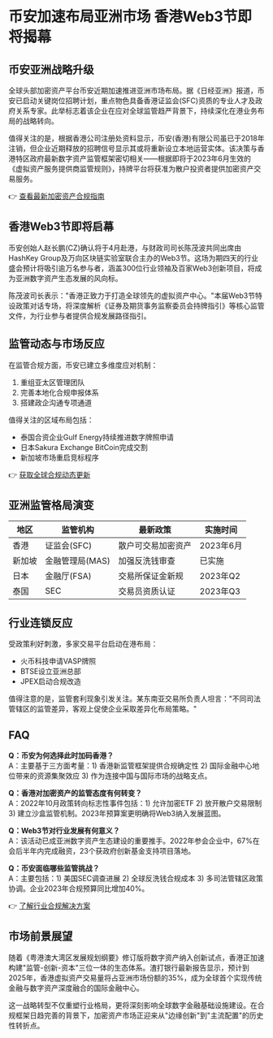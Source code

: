 # 币安加速布局亚洲市场 香港Web3节即将揭幕

## 币安亚洲战略升级

全球头部加密资产平台币安近期加速推进亚洲市场布局。据《日经亚洲》报道，币安已启动关键岗位招聘计划，重点物色具备香港证监会(SFC)资质的专业人才及政府关系专家。此举标志着该企业在应对全球监管趋严背景下，持续深化在港业务布局的战略转向。

值得关注的是，根据香港公司注册处资料显示，币安(香港)有限公司虽已于2018年注销，但企业近期释放的招聘信号显示其或将重新设立本地运营实体。该决策与香港特区政府最新数字资产监管框架密切相关——根据即将于2023年6月生效的《虚拟资产服务提供商监管规则》，持牌平台将获准为散户投资者提供加密资产交易服务。

👉 [查看最新加密资产合规指南](https://bit.ly/okx_welcome)

## 香港Web3节即将启幕

币安创始人赵长鹏(CZ)确认将于4月赴港，与财政司司长陈茂波共同出席由HashKey Group及万向区块链实验室联合主办的Web3节。这场为期四天的行业盛会预计将吸引逾万名参与者，涵盖300位行业领袖及百家Web3创新项目，将成为亚洲数字资产生态发展的风向标。

陈茂波司长表示："香港正致力于打造全球领先的虚拟资产中心。"本届Web3节特设政策对话专场，将深度解析《证券及期货事务监察委员会持牌指引》等核心监管文件，为行业参与者提供合规发展路径指引。

## 监管动态与市场反应

在监管合规方面，币安已建立多维度应对机制：
1. 重组亚太区管理团队
2. 完善本地化合规申报体系
3. 搭建政企沟通专项通道

值得关注的区域布局包括：
- 泰国合资企业Gulf Energy持续推进数字牌照申请
- 日本Sakura Exchange BitCoin完成交割
- 新加坡市场重启竞标程序

👉 [获取全球合规动态更新](https://bit.ly/okx_welcome)

## 亚洲监管格局演变

| 地区 | 监管机构 | 最新政策 | 实施时间 |
|------|----------|----------|----------|
| 香港 | 证监会(SFC) | 散户可交易加密资产 | 2023年6月 |
| 新加坡 | 金融管理局(MAS) | 加强反洗钱审查 | 已实施 |
| 日本 | 金融厅(FSA) | 交易所保证金新规 | 2023年Q2 |
| 泰国 | SEC | 交易员资质认证 | 2023年Q3 |

## 行业连锁反应

受政策利好刺激，多家交易平台启动在港布局：
- 火币科技申请VASP牌照
- BTSE设立亚洲总部
- JPEX启动合规改造

值得注意的是，监管套利现象引发关注。某东南亚交易所负责人坦言："不同司法管辖区的监管差异，客观上促使企业采取差异化布局策略。"

## FAQ

**Q：币安为何选择此时加码香港？**  
A：主要基于三方面考量：1) 香港新监管框架提供合规确定性 2) 国际金融中心地位带来的资源集聚效应 3) 作为连接中国与国际市场的战略支点。

**Q：香港对加密资产的监管态度有何转变？**  
A：2022年10月政策转向标志性事件包括：1) 允许加密ETF 2) 放开散户交易限制 3) 建立沙盒监管机制。2023年预算案更明确将Web3纳入发展蓝图。

**Q：Web3节对行业发展有何意义？**  
A：该活动已成亚洲数字资产生态建设的重要推手。2022年参会企业中，67%在会后半年内完成融资，23个获政府创新基金支持项目落地。

**Q：币安面临哪些监管挑战？**  
A：主要包括：1) 美国SEC调查进展 2) 全球反洗钱合规成本 3) 多司法管辖区政策协调。企业2023年合规预算同比增加40%。

👉 [了解行业合规解决方案](https://bit.ly/okx_welcome)

## 市场前景展望

随着《粤港澳大湾区发展规划纲要》修订版将数字资产纳入创新试点，香港正加速构建"监管-创新-资本"三位一体的生态体系。渣打银行最新报告显示，预计到2025年，香港虚拟资产交易量将占亚洲市场份额的35%，成为全球首个实现传统金融与数字资产深度融合的国际金融中心。

这一战略转型不仅重塑行业格局，更将深刻影响全球数字金融基础设施建设。在合规框架日趋完善的背景下，加密资产市场正迎来从"边缘创新"到"主流配置"的历史性转折点。